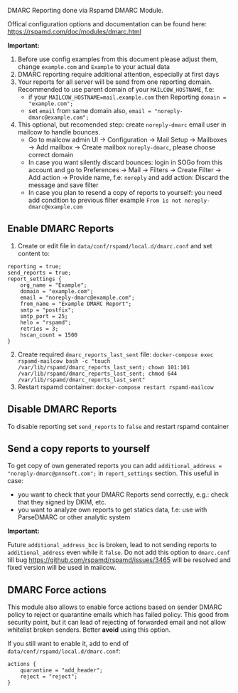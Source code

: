 DMARC Reporting done via Rspamd DMARC Module.

Offical configuration options and documentation can be found here: https://rspamd.com/doc/modules/dmarc.html

**Important:**
1. Before use config examples from this document please adjust them, change `example.com` and `Example` to your actual data
2. DMARC reporting require additional attention, especially at first days
3. Your reports for all server will be send from one reporting domain. Recommended to use parent domain of your `MAILCOW_HOSTNAME`, f.e:
    - if your `MAILCOW_HOSTNAME=mail.example.com` then Reporting `domain = "example.com";`
    - set `email` from same domain also, `email = "noreply-dmarc@example.com";`
4. This optional, but recomended step: create `noreply-dmarc` email user in mailcow to handle bounces.
    - Go to mailcow admin UI → Configuration → Mail Setup → Mailboxes → Add mailbox → Create mailbox `noreply-dmarc`, please choose correct domain
    - In case you want silently discard bounces: login in SOGo from this account and go to Preferences → Mail → Filters → Create Filter → Add action → Provide name, f.e: `noreply` and add action: Discard the message and save filter
    - In case you plan to resend a copy of reports to yourself: you need add condition to previous filter example `From is not noreply-dmarc@example.com`

## Enable DMARC Reports
1. Create or edit file in `data/conf/rspamd/local.d/dmarc.conf` and set content to:
```
reporting = true;
send_reports = true;
report_settings {
    org_name = "Example";
    domain = "example.com";
    email = "noreply-dmarc@example.com";
    from_name = "Example DMARC Report";
    smtp = "postfix";
    smtp_port = 25;
    helo = "rspamd";
    retries = 3;
    hscan_count = 1500
}
```
2. Create required `dmarc_reports_last_sent` file:
`docker-compose exec rspamd-mailcow bash -c "touch /var/lib/rspamd/dmarc_reports_last_sent; chown 101:101 /var/lib/rspamd/dmarc_reports_last_sent; chmod 644 /var/lib/rspamd/dmarc_reports_last_sent"`
3. Restart rspamd container:
`docker-compose restart rspamd-mailcow`

## Disable DMARC Reports
To disable reporting set `send_reports` to `false` and restart rspamd container

## Send a copy reports to yourself
To get copy of own generated reports you can add `additional_address = "noreply-dmarc@pnnsoft.com";` in `report_settings` section.
This useful in case:
- you want to check that your DMARC Reports send correctly, e.g.: check that they signed by DKIM, etc.
- you want to analyze own reports to get statics data, f.e: use with ParseDMARC or other analytic system

**Important:**

Future `additional_address_bcc` is broken, lead to not sending reports to `additional_address` even while it `false`.
Do not add this option to `dmarc.conf` till bug https://github.com/rspamd/rspamd/issues/3465 will be resolved and fixed version will be used in mailcow.

## DMARC Force actions 
This module also allows to enable force actions based on sender DMARC policy to reject or quarantine emails which has failed policy.
This good from security point, but it can lead of rejecting of forwarded email and not allow whitelist broken senders. Better **avoid** using this option.

If you still want to enable it, add to end of `data/conf/rspamd/local.d/dmarc.conf`:
```
actions {
    quarantine = "add_header";
    reject = "reject";
}
```
